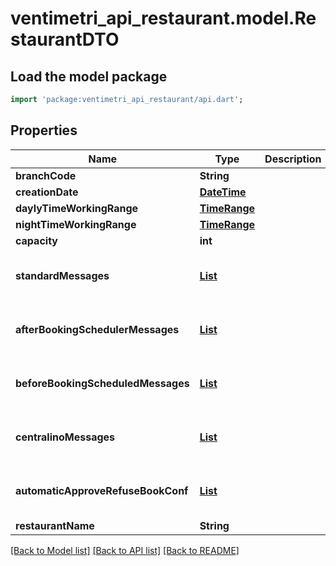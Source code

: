 # ventimetri_api_restaurant.model.RestaurantDTO

## Load the model package
```dart
import 'package:ventimetri_api_restaurant/api.dart';
```

## Properties
Name | Type | Description | Notes
------------ | ------------- | ------------- | -------------
**branchCode** | **String** |  | [optional] 
**creationDate** | [**DateTime**](DateTime.md) |  | [optional] 
**daylyTimeWorkingRange** | [**TimeRange**](TimeRange.md) |  | [optional] 
**nightTimeWorkingRange** | [**TimeRange**](TimeRange.md) |  | [optional] 
**capacity** | **int** |  | [optional] 
**standardMessages** | [**List<StandardMessage>**](StandardMessage.md) |  | [optional] [default to const []]
**afterBookingSchedulerMessages** | [**List<AfterBookingSchedulerMessage>**](AfterBookingSchedulerMessage.md) |  | [optional] [default to const []]
**beforeBookingScheduledMessages** | [**List<BeforeBookingScheduledMessage>**](BeforeBookingScheduledMessage.md) |  | [optional] [default to const []]
**centralinoMessages** | [**List<CentralinoMessage>**](CentralinoMessage.md) |  | [optional] [default to const []]
**automaticApproveRefuseBookConf** | [**List<AutomaticApproveRefusedBookConf>**](AutomaticApproveRefusedBookConf.md) |  | [optional] [default to const []]
**restaurantName** | **String** |  | [optional] 

[[Back to Model list]](../README.md#documentation-for-models) [[Back to API list]](../README.md#documentation-for-api-endpoints) [[Back to README]](../README.md)


